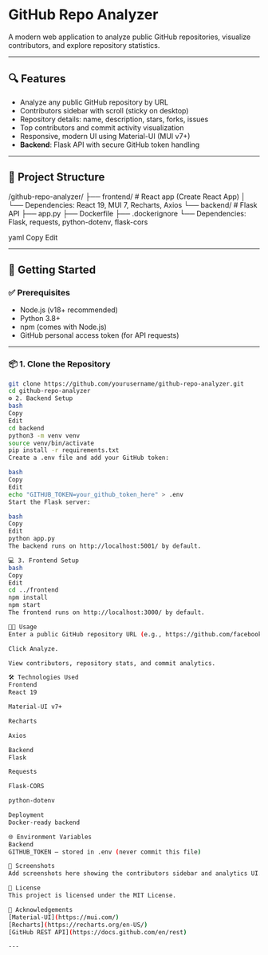 # GitHub Repo Analyzer

A modern web application to analyze public GitHub repositories, visualize contributors, and explore repository statistics.

---

## 🔍 Features

- Analyze any public GitHub repository by URL  
- Contributors sidebar with scroll (sticky on desktop)  
- Repository details: name, description, stars, forks, issues  
- Top contributors and commit activity visualization  
- Responsive, modern UI using Material-UI (MUI v7+)  
- **Backend**: Flask API with secure GitHub token handling  

---

## 📁 Project Structure

/github-repo-analyzer/ ├── frontend/ # React app (Create React App) │ └── Dependencies: React 19, MUI 7, Recharts, Axios └── backend/ # Flask API ├── app.py ├── Dockerfile ├── .dockerignore └── Dependencies: Flask, requests, python-dotenv, flask-cors

yaml
Copy
Edit

---

## 🚀 Getting Started

### ✅ Prerequisites

- Node.js (v18+ recommended)  
- Python 3.8+  
- npm (comes with Node.js)  
- GitHub personal access token (for API requests)  

---

### 📦 1. Clone the Repository

```bash
git clone https://github.com/yourusername/github-repo-analyzer.git
cd github-repo-analyzer
⚙️ 2. Backend Setup
bash
Copy
Edit
cd backend
python3 -m venv venv
source venv/bin/activate
pip install -r requirements.txt
Create a .env file and add your GitHub token:

bash
Copy
Edit
echo "GITHUB_TOKEN=your_github_token_here" > .env
Start the Flask server:

bash
Copy
Edit
python app.py
The backend runs on http://localhost:5001/ by default.

💻 3. Frontend Setup
bash
Copy
Edit
cd ../frontend
npm install
npm start
The frontend runs on http://localhost:3000/ by default.

🧑‍💻 Usage
Enter a public GitHub repository URL (e.g., https://github.com/facebook/react) in the search bar.

Click Analyze.

View contributors, repository stats, and commit analytics.

🛠️ Technologies Used
Frontend
React 19

Material-UI v7+

Recharts

Axios

Backend
Flask

Requests

Flask-CORS

python-dotenv

Deployment
Docker-ready backend

🌐 Environment Variables
Backend
GITHUB_TOKEN — stored in .env (never commit this file)

📸 Screenshots
Add screenshots here showing the contributors sidebar and analytics UI.

📄 License
This project is licensed under the MIT License.

🙌 Acknowledgements
[Material-UI](https://mui.com/)
[Recharts](https://recharts.org/en-US/)
[GitHub REST API](https://docs.github.com/en/rest)

---



